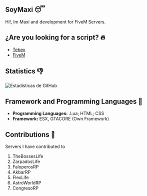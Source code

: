 ## SoyMaxi 😴

Hi!, Im Maxi and development for FiveM Servers.

## ¿Are you looking for a script? 🔥

- [Tebex](www.tebex.com)
- [FiveM](https://forum.cfx.re/u/imaxidev/activity)

## Statistics 👎

![Estadísticas de GitHub](https://github-readme-stats.vercel.app/api?username=SoyMaxi&show_icons=true&count_private=true)

## Framework and Programming Languages 🦿

- **Programming Languages:** .Lua; HTML; CSS
- **Framework:** ESX, GTACORE (Own Framework) 

## Contributions 🛌

Servers I have contributed to

1. TheBossesLife
2. ZarpadosLife
3. FaloperosRP
4. AkbarRP
5. FlexLife
6. AstroWorldRP
7. CongresoRP

